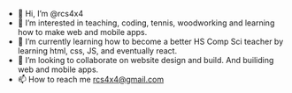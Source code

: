 - 👋 Hi, I’m @rcs4x4
- 👀 I’m interested in teaching, coding, tennis, woodworking and learning how to make web and mobile apps.
- 🌱 I’m currently learning how to become a better HS Comp Sci teacher by learning html, css, JS, and eventually react.  
- 💞️ I’m looking to collaborate on website design and build.  And builiding web and mobile apps.
- 📫 How to reach me rcs4x4@gmail.com

<!---
rcs4x4/rcs4x4 is a ✨ special ✨ repository because its `README.md` (this file) appears on your GitHub profile.
You can click the Preview link to take a look at your changes.
--->

